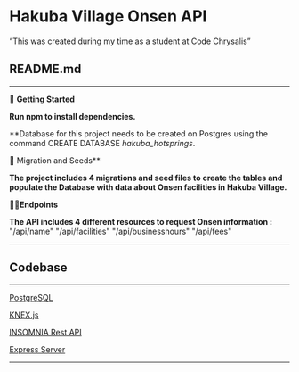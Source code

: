 # Hakuba Village Onsen API

“This was created during my time as a student at Code Chrysalis”

## README.md

---

🚜 **Getting Started**

**Run npm to install dependencies.**

**Database for this project needs to be created on Postgres using the command CREATE DATABASE *hakuba_hotsprings*.

🤖 Migration and Seeds**

**The project includes 4 migrations and seed files to create the tables and populate the Database with data about Onsen facilities in Hakuba Village.**

✍🏼**Endpoints**

**The API includes 4 different resources to request Onsen information :** 
"/api/name"
"/api/facilities"
"/api/businesshours"
"/api/fees"

---

## Codebase

---

[PostgreSQL  ](Hakuba%20Village%20Onsen%20API%20e202e3524a2646bd99b84f648f6b7b81/PostgreSQL%206ea7aef6858142c1bdfa4d5af323d829.md)

[KNEX.js](Hakuba%20Village%20Onsen%20API%20e202e3524a2646bd99b84f648f6b7b81/KNEX%20js%2091ef84dfee2840dba617952e4310c7b4.md)

[INSOMNIA Rest API](Hakuba%20Village%20Onsen%20API%20e202e3524a2646bd99b84f648f6b7b81/INSOMNIA%20Rest%20API%20996a268e88a44b20ad40103f7287e5df.md)

[Express Server](Hakuba%20Village%20Onsen%20API%20e202e3524a2646bd99b84f648f6b7b81/Express%20Server%20221e3668689449c79cc2ce97658eb23a.md)

---
